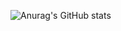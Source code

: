
![Anurag's GitHub stats](https://github-readme-stats.vercel.app/api?username=peachhhhyyyy&show_icons=true&theme=default)
